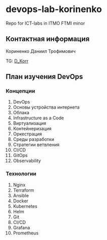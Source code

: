 # devops-lab-korinenko

Repo for ICT-labs in ITMO FTMI minor

## Контактная информация

Кориненко Даниил Трофимович

TG: [D_Korr](https://t.me/D_Korr)

## План изучения DevOps

### Концепции

1. DevOps
2. Основы устройства интернета
3. Облака
4. Infrastructure as a Code
5. Виртуализация
6. Контейнеризация
7. Оркестрация
8. Среды разработки
9. Стратегии ветвления
10. CI/CD
11. GitOps
12. Observability

### Технологии

1. Nginx
2. Terraform
3. Ansible
4. Docker
5. Kubernetes
6. Helm
7. Git
8. CI/CD
9. Grafana
10. Prometheus
